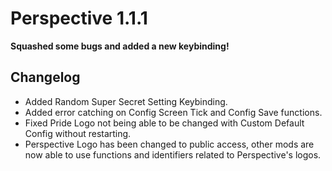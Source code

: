 # Perspective 1.1.1  
**Squashed some bugs and added a new keybinding!**

## Changelog
- Added Random Super Secret Setting Keybinding.
- Added error catching on Config Screen Tick and Config Save functions.  
- Fixed Pride Logo not being able to be changed with Custom Default Config without restarting.
- Perspective Logo has been changed to public access, other mods are now able to use functions and identifiers related to Perspective's logos.